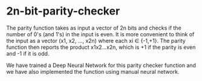 # 2n-bit-parity-checker
The parity function takes as input a vector of 2n bits and checks if the number of 0's (and 1's) in the input is even. It is more convenient to think of the input as a vector (x1, x2, …, x2n) where each xi ∈ {-1,+1}. The parity function then reports the product x1x2…x2n, which is +1 if the parity is even and -1 if it is odd.

We have trained a Deep Neural Network for this parity checker function and we have also implemented the function using manual neural network.
